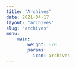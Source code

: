 ```yaml
---
title: "Archives"
date: 2021-04-17
layout: "archives"
slug: "archives"
menu:
    main:
        weight: -70
        params:
          icon: archives
---
```

